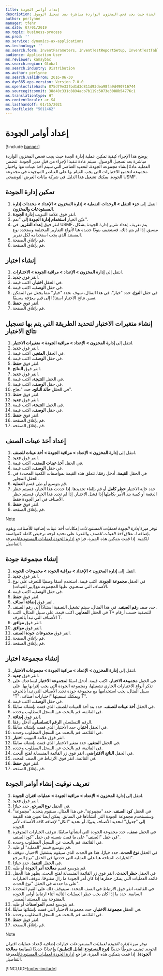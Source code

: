 ```yaml
---
title: إعداد أوامر الجودة
description: يوضح هذا الإجراء كيفية تمكين عملية إدارة الجدة حيث يجب فحص المخزون الواردة مباشرة بعد تسجيل الوصول.
author: perlynne
manager: tfehr
ms.date: 07/01/2019
ms.topic: business-process
ms.prod: ''
ms.service: dynamics-ax-applications
ms.technology: ''
ms.search.form: InventParameters, InventTestReportSetup, InventTestTable, DefaultDashboard, InventTestVariable, InventTestVariableOutcome, InventItemSampling, InventTestQualityGroup, InventTestItemQualityGroupAdd, SysQueryForm, InventTestItemQualityGroup, InventTestGroup, InventTestAssociationTable
audience: Application User
ms.reviewer: kamaybac
ms.search.region: Global
ms.search.industry: Distribution
ms.author: perlynne
ms.search.validFrom: 2016-06-30
ms.dyn365.ops.version: Version 7.0.0
ms.openlocfilehash: 875d79e33fbd1d3d811d93dea98fa9d490716744
ms.sourcegitcommit: 38d40c331c8894acb7b119c5073e3088b54776c1
ms.translationtype: HT
ms.contentlocale: ar-SA
ms.lasthandoff: 01/15/2021
ms.locfileid: "5011462"
---
```

# <a name="set-up-quality-orders"></a>إعداد أوامر الجودة

[!include [banner](../../includes/banner.md)]

يوضح هذا الإجراء كيفية تمكين عملية إدارة الجدة حيث يجب فحص المخزون الواردة مباشرة بعد تسجيل الوصول. سيتم عادة تنفيذ الإجراء من قبل مدير الجودة. تتضمن العملية عادةً إنشاء مجموعة الجودة، لتحديد العناصر التي سيتم أخذ عينات مها واختبار مجموعة لتجميع الاختبارات التي يجب القيام بها على العناصر الموجودة في مجموعة الجودة. يمكنك تشغيل هذا الدليل في شركة بيانات العرض التوضيحي USMF.


## <a name="enable-quality-management"></a>تمكين إدارة الجودة
1. انتقل إلى **جزء التنقل > الوحدات النمطية > إدارة المخزون > الإعداد > محددات إدارة المستودعات والمخزون‬**.
2. انقر فوق علامة التبويب **إدارة الجودة**.
3. عيّن الخيار **استخدام إدارة الجودة** إلى "نعم".
4. انقر فوق **إعداد التقرير‬**. في USMF، يتم تعريف إعداد تقرير إدارة الجودة بشكل مسبق. إذا لم يتم ذلك، فستضيف بنودًا جديدة هنا لأنواع التقارير المختلفة وستحدد نوع المستند الذي يجب استخدامه لكل تقرير.  
5. قم بإغلاق الصفحة.
6. قم بإغلاق الصفحة.

## <a name="create-a-test"></a>إنشاء اختبار
1. انتقل إلى **إدارة المخزون > الإعداد > مراقبة الجودة > الاختبارات‬**.
2. انقر فوق **جديد**.
3. في الحقل **اختبار**، اكتب قيمة.
4. في حقل **الوصف**، اكتب قيمة.
5. في حقل **النوع**، حدد "خيار". في هذا المثال، سوف نحدد "خيار" مما يجعل من الممكن تعيين نتائج الاختبار استنادًا إلى قيم معرّفة مسبقًا.  
6. انقر فوق **حفظ**.
7. قم بإغلاق الصفحة.

## <a name="create-test-variables-to-define-the-way-test-results-are-recorded"></a>إنشاء متغيرات الاختبار لتحديد الطريقة التي يتم بها تسجيل نتائج الاختبار
1. انتقل إلى **إدارة المخزون > الإعداد > مراقبة الجودة > متغيرات الاختبار**‬.
2. انقر فوق **جديد**.
3. في الحقل **المتغير‬**، اكتب قيمة.
4. في حقل **الوصف**، اكتب قيمة.
5. انقر فوق **حفظ**.
6. انقر فوق **النتائج**.
7. انقر فوق **جديد**.
8. في الحقل **النتيجة**، اكتب قيمة.
9. في حقل **الوصف**، اكتب قيمة.
10. في الحقل **حالة الناتج**، حدد "نجاح‬".
11. انقر فوق **حفظ**.
12. انقر فوق **جديد**.
13. في الحقل **النتيجة**، اكتب قيمة.
14. في حقل **الوصف**، اكتب قيمة.
15. انقر فوق **حفظ**.
16. قم بإغلاق الصفحة.
17. قم بإغلاق الصفحة.

## <a name="set-up-item-sampling"></a>إعداد أخذ عينات الصنف‬
1. انتقل إلى **إدارة المخزون > الإعداد > مراقبة الجودة > أخذ عينات للصنف**.
2. انقر فوق **جديد**.
3. في الحقل **أخذ عينات للصنف**، اكتب قيمة.
4. في حقل **الوصف**، اكتب قيمة.
5. في الحقل **القيمة**، أدخل رقمًا. تتعلق هذه القيمة بمواصفات الكمية‬ المحددة في الحقل المجاور.  
6. قم بتوسيع أو طي قسم **العملية**.
7. حدد خانة الاختيار **حظر كامل**  أو قم بإلغاء تحديدها. إذا حددت هذا الخيار، فسيتم حظر الدفعة أو كمية بند الأمر بكاملها إذا فشل الاختبار. إذا لم تحدد هذا الخيار، فسيتم حظر الأصناف في أمر الجودة فقط.  
8. انقر فوق **حفظ**.
9. قم بإغلاق الصفحة.

> [!NOTE]
> توفر ميزة *‏‫إدارة الجودة لعمليات المستودعات‬* إمكانات أخذ عينات إضافية للأصناف. ويقوم بإضافة لـ *نطاق أخذ العينات للصنف* والقدرة على تحديد لوحة ترخيص كاملة كمواصفة للكمية. إذا قمت بتمكين هذه الميزة، فراجع [‏‫إدارة الجودة لعمليات المستودعات‬](../quality-management-for-warehouses-processes.md)لمعرفة التفاصيل.

## <a name="create-a-quality-group"></a>إنشاء مجموعة جودة
1. انتقل إلى **إدارة المخزون > الإعداد > مراقبة الجودة > مجموعات الجودة**.
2. انقر فوق **جديد**.
3. في الحقل **مجموعة الجودة**، اكتب قيمة. استخدم اسمًا وصفيًا للتعرف على نوع الأصناف التي ستحتوي عليها المجموعة مع(ايير العينات).  
4. في حقل **الوصف**، اكتب قيمة.
5. انقر فوق **حفظ**.
6. انقر فوق **إضافة أصناف**.
7. حدد صف **رقم الصنف**. في هذا المثال، سيتم تشغيل التصفية استنادًا إلى رقم الصنف.  
8. في الحقل **المعايير**، اكتب قيمة. على سبيل المثال، اكتب T* للتصفية حسب أرقام الأصناف التي تبدأ بالحرف T.  
9. انقر فوق **موافق**.
10. انقر فوق **موافق**.
11. انقر فوق **مجموعات جودة الصنف**.
12. قم بإغلاق الصفحة.
13. قم بإغلاق الصفحة.

## <a name="create-a-test-group"></a>إنشاء مجموعة اختبار
1. انتقل إلى **إدارة المخزون > الإعداد > مراقبة الجودة‬ > مجموعات الاختبار**.
2. انقر فوق **جديد**.
3. في الحقل **مجموعة الاختبار‬**، اكتب قيمة. أدخل اسمًا **لمجموعة الاختبار** ليساعدك على تذكر أنواع الاختبارات الجاري تشغيلها، ومجموعة الجودة التي يجب إقرانها بها. على سبيل المثال، يجب استخدامها مع مجموعة جودة تحدد الأصناف التي تبدأ بالحرف "T"، ويمكنك تسميتها "اختبارات أصناف T".  
4. في حقل **الوصف**، اكتب قيمة.
5. في الحقل **أخذ عينات للصنف**‬، حدد بند أخذ العينات للصنف‬ الذي قمت بإنشائه سابقًا.
6. في القائمة، قم بالبحث عن السجل المطلوب وحدده.
7. انقر فوق **إضافة**.
8. الرقم التسلسلي **الرقم التسلسلي**، أدخل رقمًا.
9. في الحقل **اختبار**، حدد الاختبار الذي قمت بإنشائه سابقًا.
10. في القائمة، قم بالبحث عن السجل المطلوب وحدده.
11. انقر فوق علامة التبويب **اختبار**.
12. في الحقل **المتغير‬**، حدد متغير الاختبار الذي قمت بإنشائه سابقًا.
13. في القائمة، قم بالبحث عن السجل المطلوب وحدده.
14. في الحقل **الناتج الافتراضي‬**، انقر فوق زر القائمة المنسدلة لفتح البحث.
15. في القائمة، انقر فوق الارتباط في الصف المحدد.
16. انقر فوق **حفظ**.
17. قم بإغلاق الصفحة.

## <a name="define-when-quality-orders-will-be-created"></a>تعريف توقيت إنشاء أوامر الجودة
1. انتقل إلى **إدارة المخزون > الإعداد > مراقبة الجودة > عمليات اقتران الجودة**‬.
2. انقر فوق **جديد**.
3. في الحقل **نوع المرجع**، حدد خيارًا.
4. في الحقل **كود الصنف**، حدد "مجموعة". في هذا المثال، سنقوم بتحديد "مجموعة" وسنستخدم مجموعة الجودة التي أنشأناها في السابق. يمكن أيضا تعيين هذه القيمة إلى "جدول" لتحديد الأصناف يدويًا، أو تحديد "الكل" لإضافة كافة الأصناف لأمر الجودة.  
5. في الحقل **صنف‬**، حدد مجموعة الجودة التي أنشأتها سابقًا. تتوقف الخيارات المتوفرة في حقل "الصنف" على ما قمت بتعيينه في حقل "كود الصنف".  
6. في القائمة، قم بالبحث عن السجل المطلوب وحدده.
7. قم بتوسيع قسم "العملية" أو طيه.
8. في الحقل **نوع الحدث**، حدد خيارًا. هذا هو الحدث الذي سيقوم بتشغيل الاختبار. تتوقف الخيارات المتاحة هنا على العملية التي حددتها في الحقل "نوع المرجع".  
9. في الحقل **التنفيذ**، حدد خيارًا.
10. قم بتوسيع قسم **معالجة أمر الجودة‬** أو طيه.
11. في الحقل **حظر الحدث**، انقر فوق زر القائمة المنسدلة لفتح البحث. يظهر هذا الحقل قائمة العمليات التي يمكن حظرها إذا كان أمر الجودة ما زال مفتوحًا. تتوقف الخيارات على ما حددته في الحقل "نوع الحدث".  
12. في القائمة، انقر فوق الارتباط في الصف المحدد. سيتوقف ذلك على القيم المحددة السابقة. حدد ما إذا كان يجب حظر العمليات التالية أثناء ارتباط أوامر الجودة المفتوحة ببند المستند المصدر.  
13. قم بتوسيع قسم **المواصفات** أو طيه.
14. في الحقل **مجموعة الاختبار‬**، حدد مجموعة الاختبار‬ التي قمت بإنشائها سابقًا.
15. في القائمة، قم بالبحث عن السجل المطلوب وحدده.
16. انقر فوق **حفظ**.
17. قم بإغلاق الصفحة.

> [!NOTE]
> توفر ميزة *‏‫إدارة الجودة لعمليات المستودعات‬* خيارات إضافية لإعداد عمليات اقتران الجودة. تضيف شرطًا جديدًا **(نوع المستودع القابل للتطبيق**) وإعدادًا جديدًا (**سياسة معالجة الجودة**). إذا قمت بتمكين هذه الميزة، فراجع [‏‫إدارة الجودة لعمليات المستودعات‬](../quality-management-for-warehouses-processes.md)لمعرفة التفاصيل.

[!INCLUDE[footer-include](../../../includes/footer-banner.md)]